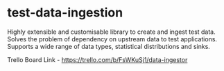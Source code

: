 # test-data-ingestion
Highly extensible and customisable library to create and ingest test data. Solves the problem of dependency on upstream data to test applications. Supports a wide range of data types, statistical distributions and sinks.

Trello Board Link - https://trello.com/b/FsWKuSj1/data-ingestor
